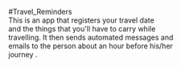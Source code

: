 #Travel_Reminders  
This is an app that registers your travel date  
and the things that you'll have to carry while  
travelling. It then sends automated messages and  
emails to the person about an hour before his/her  
journey .